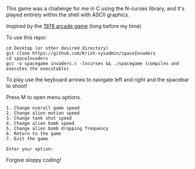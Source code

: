 This game was a challenge for me in C using the N-curses library, and it's played entirely within the shell with ASCII graphics.

Inspired by the [1978 arcade game](https://en.wikipedia.org/wiki/Space_Invaders) (long before my time) 

To use this repo:

```
cd Desktop (or other desired directory)
git clone https://github.com/Krish-sysadmin/spaceInvaders
cd spaceInvaders
gcc -o spacegame invaders.c -lncurses && ./spacegame (compiles and executes the executable)
```
To play use the keyboard arrows to navigate left and right and the spacebar to shoot!

Press M to open menu options. 

```
1. Change overall game speed
2. Change alien motion speed
3. Change tank shot speed
4. Change alien bomb speed
5. Change alien bomb dropping frequency
6. Return to the game
7. Exit the game

Enter your option:

```

Forgive sloppy coding!
